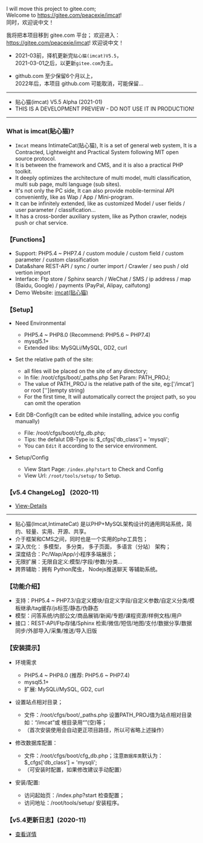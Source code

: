 

I will move this project to gitee.com;  
Welcome to https://gitee.com/peacexie/imcat!  
同时，欢迎说中文！

我将把本项目移到 gitee.com 平台；
欢迎进入：https://gitee.com/peacexie/imcat!
欢迎说中文！

* 2021-03前，择机更新完`贴心猫(imcat)V5.5`，  
  2021-03-01之后，以更新`gitee.com`为主。

* github.com 至少保留6个月以上，  
  2022年后，本项目 github.com 可能取消，可能保留… 

--- --- --- --- --- --- --- --- --- 

* 贴心猫(imcat) V5.5 Alpha (2021-01)
* THIS IS A DEVELOPMENT PREVIEW - DO NOT USE IT IN PRODUCTION!

--- --- --- --- --- --- --- --- --- 


### What is imcat(贴心猫)?

* `Imcat` means IntimateCat(贴心猫), It is a set of general web system, 
  It is a Contracted, Lightweight and Practical System following MIT open source protocol.
* It is between the framework and CMS, and it is also a practical PHP toolkit.
* It deeply optimizes the architecture of multi model, multi classification, multi sub page, multi language (sub sites).
* It's not only the PC side, It can also provide mobile-terminal API conveniently, like as Wap / App / Mini-program.
* It can be infinitely extended, like as customized Model / user fields / user parameter / classification...
* It has a cross-border auxiliary system, like as Python crawler, nodejs push or chat service.


### 【Functions】

* Support: PHP5.4 ~ PHP7.4 / custom module / custom field / custom parameter / custom classification
* Data&share REST-API / sync / ourter import / Crawler / seo push / old vertion import
* Interface: Ftp store / Sphinx search / WeChat / SMS / ip address / map (Baidu, Google) / payments (PayPal, Alipay, caifutong)
* Demo Website: [imcat(贴心猫)](http://imcat.txjia.com/)


### 【Setup】

* Need Environmental
  - PHP5.4 ~ PHP8.0 (Recommend: PHP5.6 ~ PHP7.4)
  - mysql5.1+
  - Extended libs: MySQLi/MySQL, GD2, curl

* Set the relative path of the site: 
  - all files will be placed on the site of any directory; 
  - In file: /root/cfgs/boot/_paths.php Set Param: PATH_PROJ; 
  - The value of PATH_PROJ is the relative path of the site, eg:['/imcat'] or root [''](empty string)
  - For the first time, It will automatically correct the project path, so you can omit the operation

* Edit DB-Config(It can be edited while installing, advice you config manually) 
  - File: /root/cfgs/boot/cfg_db.php; 
  - Tips: the defalut DB-Type is: $_cfgs['db_class'] = 'mysqli'; 
  - You can `Edit` it according to the service environment.

* Setup/Config 
  - View Start Page: `/index.php?start` to Check and Config
  - View Url: `/root/tools/setup/` to Setup.


### 【v5.4 ChangeLog】 (2020-11)

* [View-Details](http://imcat.txjia.com/doc.php?uplog-5_0)


--- --- --- --- --- --- --- --- --- 

* 贴心猫(Imcat,IntimateCat) 是以PHP+MySQL架构设计的通用网站系统，简约、轻量、实用、开源、共享。
* 介于框架和CMS之间，同时也是一个实用的php工具包；
* 深入优化： 多模型， 多分类， 多子页面， 多语言（分站） 架构；
* 深度结合：Pc/Wap/App/小程序多端展示；
* 无限扩展：无限自定义:模型/字段/参数/分类…
* 跨界辅助：拥有 Python爬虫， Nodejs推送聊天 等辅助系统。


### 【功能介绍】

* 支持：PHP5.4 ~ PHP7.3/自定义模块/自定义字段/自定义参数/自定义分类/模板继承/tag缓存/js标签/静态/伪静态
* 模型：问答系统/内部公文/商品展销/新闻/专题/课程资源/样例文档/用户
* 接口：REST-API/Ftp存储/Sphinx 检索/微信/短信/地图/支付/数据分享/数据同步/外部导入/采集/推送/导入旧版


### 【安装提示】

* 环境需求
  - PHP5.4 ~ PHP8.0 (推荐: PHP5.6 ~ PHP7.4)
  - mysql5.1+
  - 扩展: MySQLi/MySQL, GD2, curl

* 设置站点相对目录；
  - 文件：/root/cfgs/boot/_paths.php 设置PATH_PROJ值为站点相对目录如：“/imcat”或 根目录用“”(空)等；
  - （首次安装使用会自动更正项目路径，所以可省略上述操作）

* 修改数据库配置：
  - 文件：/root/cfgs/boot/cfg_db.php；注意`数据库类`默认为：$_cfgs['db_class'] = 'mysqli';
  - （可安装时配置，如果修改建议手动配置）

* 安装/配置: 
  - 访问起始页：/index.php?start 检查配置；
  - 访问地址：/root/tools/setup/ 安装程序。


### 【v5.4更新日志】(2020-11)

* [查看详情](http://imcat.txjia.com/dev.php?uplog-5_0)

